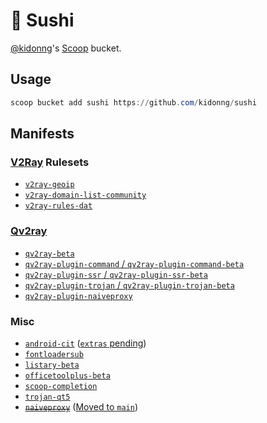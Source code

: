 # 🍣 Sushi

[@kidonng](https://github.com/kidonng)'s [Scoop](https://scoop-docs.now.sh/) bucket.

## Usage

```powershell
scoop bucket add sushi https://github.com/kidonng/sushi
```

## Manifests

### [V2Ray](https://v2fly.com/) Rulesets

- [`v2ray-geoip`](https://github.com/v2ray/geoip)
- [`v2ray-domain-list-community`](https://github.com/v2ray/domain-list-community)
- [`v2ray-rules-dat`](https://github.com/Loyalsoldier/v2ray-rules-dat)

### [Qv2ray](https://github.com/Qv2ray)

- [`qv2ray-beta`](https://github.com/Qv2ray/Qv2ray)
- [`qv2ray-plugin-command` / `qv2ray-plugin-command-beta`](https://github.com/Qv2ray/QvPlugin-Command)
- [`qv2ray-plugin-ssr` / `qv2ray-plugin-ssr-beta`](https://github.com/Qv2ray/QvPlugin-SSR)
- [`qv2ray-plugin-trojan` / `qv2ray-plugin-trojan-beta`](https://github.com/Qv2ray/QvPlugin-Trojan)
- [`qv2ray-plugin-naiveproxy`](https://github.com/Qv2ray/QvPlugin-NaiveProxy)

### Misc

- [`android-cit`](https://developer.android.com/studio#command-tools) ([`extras` pending](https://github.com/lukesampson/scoop-extras/pull/4237))
- [`fontloadersub`](https://github.com/yzwduck/FontLoaderSub)
- [`listary-beta`](https://www.listary.com/beta)
- [`officetoolplus-beta`](https://otp.landian.vip/)
- [`scoop-completion`](https://github.com/Moeologist/scoop-completion)
- [`trojan-qt5`](https://github.com/Trojan-Qt5/Trojan-Qt5)
- ~~[`naiveproxy`](https://github.com/klzgrad/naiveproxy)~~ ([Moved to `main`](https://github.com/ScoopInstaller/Main/pull/1172))
